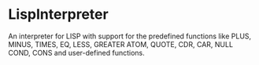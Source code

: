 # LispInterpreter

An interpreter for LISP with support for the predefined functions like PLUS, MINUS, TIMES, EQ, LESS, GREATER ATOM, QUOTE, CDR, CAR, NULL COND, CONS and user-defined functions. 
